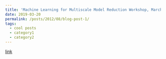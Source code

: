 ```yaml
---
title: 'Machine Learning for Multiscale Model Reduction Workshop, March 27-29 2019'
date: 2019-03-20
permalink: /posts/2012/08/blog-post-1/
tags:
  - cool posts
  - category1
  - category2
---
```

[link](http://cmsa.fas.harvard.edu/machine-learning/)
